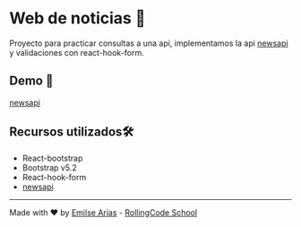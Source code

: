 # Web de noticias 📝​

Proyecto para practicar consultas a una api, implementamos la api [newsapi](https://newsapi.org/) y validaciones con react-hook-form.

## Demo ​📱​

[newsapi](https://newsapi.org/)

## Recursos utilizados ​🛠️​

- React-bootstrap
- Bootstrap v5.2
- React-hook-form 
- [newsapi](https://newsapi.org/)

___

Made with ❤️ by [Emilse Arias](https://github.com/earias08) - [RollingCode School](https://rollingcodeschool.com/)